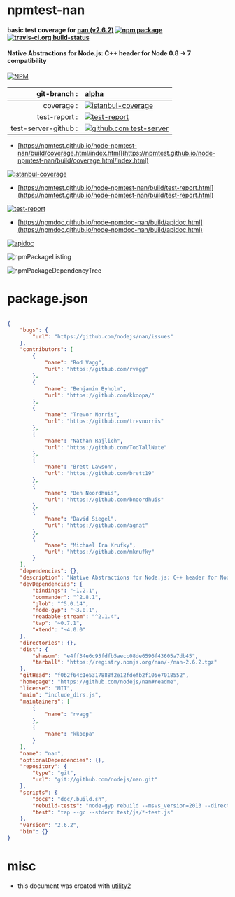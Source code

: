 # npmtest-nan

#### basic test coverage for  [nan (v2.6.2)](https://github.com/nodejs/nan#readme)  [![npm package](https://img.shields.io/npm/v/npmtest-nan.svg?style=flat-square)](https://www.npmjs.org/package/npmtest-nan) [![travis-ci.org build-status](https://api.travis-ci.org/npmtest/node-npmtest-nan.svg)](https://travis-ci.org/npmtest/node-npmtest-nan)

#### Native Abstractions for Node.js: C++ header for Node 0.8 -> 7 compatibility

[![NPM](https://nodei.co/npm/nan.png?downloads=true&downloadRank=true&stars=true)](https://www.npmjs.com/package/nan)

| git-branch : | [alpha](https://github.com/npmtest/node-npmtest-nan/tree/alpha)|
|--:|:--|
| coverage : | [![istanbul-coverage](https://npmtest.github.io/node-npmtest-nan/build/coverage.badge.svg)](https://npmtest.github.io/node-npmtest-nan/build/coverage.html/index.html)|
| test-report : | [![test-report](https://npmtest.github.io/node-npmtest-nan/build/test-report.badge.svg)](https://npmtest.github.io/node-npmtest-nan/build/test-report.html)|
| test-server-github : | [![github.com test-server](https://npmtest.github.io/node-npmtest-nan/GitHub-Mark-32px.png)](https://npmtest.github.io/node-npmtest-nan/build/app/index.html) | | build-artifacts : | [![build-artifacts](https://npmtest.github.io/node-npmtest-nan/glyphicons_144_folder_open.png)](https://github.com/npmtest/node-npmtest-nan/tree/gh-pages/build)|

- [https://npmtest.github.io/node-npmtest-nan/build/coverage.html/index.html](https://npmtest.github.io/node-npmtest-nan/build/coverage.html/index.html)

[![istanbul-coverage](https://npmtest.github.io/node-npmtest-nan/build/screenCapture.buildCi.browser.%252Ftmp%252Fbuild%252Fcoverage.lib.html.png)](https://npmtest.github.io/node-npmtest-nan/build/coverage.html/index.html)

- [https://npmtest.github.io/node-npmtest-nan/build/test-report.html](https://npmtest.github.io/node-npmtest-nan/build/test-report.html)

[![test-report](https://npmtest.github.io/node-npmtest-nan/build/screenCapture.buildCi.browser.%252Ftmp%252Fbuild%252Ftest-report.html.png)](https://npmtest.github.io/node-npmtest-nan/build/test-report.html)

- [https://npmdoc.github.io/node-npmdoc-nan/build/apidoc.html](https://npmdoc.github.io/node-npmdoc-nan/build/apidoc.html)

[![apidoc](https://npmdoc.github.io/node-npmdoc-nan/build/screenCapture.buildCi.browser.%252Ftmp%252Fbuild%252Fapidoc.html.png)](https://npmdoc.github.io/node-npmdoc-nan/build/apidoc.html)

![npmPackageListing](https://npmtest.github.io/node-npmtest-nan/build/screenCapture.npmPackageListing.svg)

![npmPackageDependencyTree](https://npmtest.github.io/node-npmtest-nan/build/screenCapture.npmPackageDependencyTree.svg)



# package.json

```json

{
    "bugs": {
        "url": "https://github.com/nodejs/nan/issues"
    },
    "contributors": [
        {
            "name": "Rod Vagg",
            "url": "https://github.com/rvagg"
        },
        {
            "name": "Benjamin Byholm",
            "url": "https://github.com/kkoopa/"
        },
        {
            "name": "Trevor Norris",
            "url": "https://github.com/trevnorris"
        },
        {
            "name": "Nathan Rajlich",
            "url": "https://github.com/TooTallNate"
        },
        {
            "name": "Brett Lawson",
            "url": "https://github.com/brett19"
        },
        {
            "name": "Ben Noordhuis",
            "url": "https://github.com/bnoordhuis"
        },
        {
            "name": "David Siegel",
            "url": "https://github.com/agnat"
        },
        {
            "name": "Michael Ira Krufky",
            "url": "https://github.com/mkrufky"
        }
    ],
    "dependencies": {},
    "description": "Native Abstractions for Node.js: C++ header for Node 0.8 -> 7 compatibility",
    "devDependencies": {
        "bindings": "~1.2.1",
        "commander": "^2.8.1",
        "glob": "^5.0.14",
        "node-gyp": "~3.0.1",
        "readable-stream": "^2.1.4",
        "tap": "~0.7.1",
        "xtend": "~4.0.0"
    },
    "directories": {},
    "dist": {
        "shasum": "e4ff34e6c95fdfb5aecc08de6596f43605a7db45",
        "tarball": "https://registry.npmjs.org/nan/-/nan-2.6.2.tgz"
    },
    "gitHead": "f0b2f64c1e5317888f2e12fdefb2f105e7018552",
    "homepage": "https://github.com/nodejs/nan#readme",
    "license": "MIT",
    "main": "include_dirs.js",
    "maintainers": [
        {
            "name": "rvagg"
        },
        {
            "name": "kkoopa"
        }
    ],
    "name": "nan",
    "optionalDependencies": {},
    "repository": {
        "type": "git",
        "url": "git://github.com/nodejs/nan.git"
    },
    "scripts": {
        "docs": "doc/.build.sh",
        "rebuild-tests": "node-gyp rebuild --msvs_version=2013 --directory test",
        "test": "tap --gc --stderr test/js/*-test.js"
    },
    "version": "2.6.2",
    "bin": {}
}
```



# misc
- this document was created with [utility2](https://github.com/kaizhu256/node-utility2)

